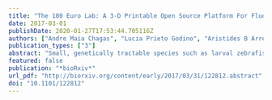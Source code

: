 ```yaml
---
title: "The 100 Euro Lab: A 3-D Printable Open Source Platform For Fluorescence Microscopy, Optogenetics And Accurate Temperature Control During Behaviour Of Zebrafish, Drosophila And C. elegans"
date: 2017-03-01
publishDate: 2020-01-27T17:53:44.705116Z
authors: ["Andre Maia Chagas", "Lucia Prieto Godino", "Aristides B Arrenberg", "Tom Baden"]
publication_types: ["3"]
abstract: "Small, genetically tractable species such as larval zebrafish, Drosophila or C. elegans have become key model organisms in modern neuroscience. In addition to their low maintenance costs and easy sharing of strains across labs, one key appeal is the possibility to monitor single or groups of animals in a behavioural arena while controlling the activity of select neurons using optogenetic or thermogenetic tools. However, the purchase of a commercial solution for these types of experiments, including an appropriate camera system as well as a controlled behavioural arena can be costly. Here, we present a low-cost and modular open-source alternative called FlyPi. Our design is based on a 3-D printed mainframe, a Raspberry Pi computer and high-definition camera system as well as Arduino-based optical and thermal control circuits. Depending on the configuration, FlyPi can be assembled for well under 100 Euros and features optional modules for LED-based fluorescence microscopy and optogenetic stimulation as well as a Peltier-based temperature stimulator for thermogenetics. The complete version with all modules costs ~200 Euros, or substantially less if the user is prepared to shop around. All functions of FlyPi can be controlled through a custom-written graphical user interface. To demonstrate FlyPis capabilities we present its use in a series of state-of-the-art neurogenetics experiments. In addition, we demonstrate FlyPis utility as a medical diagnostic tool as well as a teaching aid at Neurogenetics courses held at several African universities. Taken together, the low cost and modular nature as well as fully open design of FlyPi make it a highly versatile tool in a range of applications, including the classroom, diagnostic centres and research labs."
featured: false
publication: "*bioRxiv*"
url_pdf: "http://biorxiv.org/content/early/2017/03/31/122812.abstract"
doi: "10.1101/122812"
---
```

